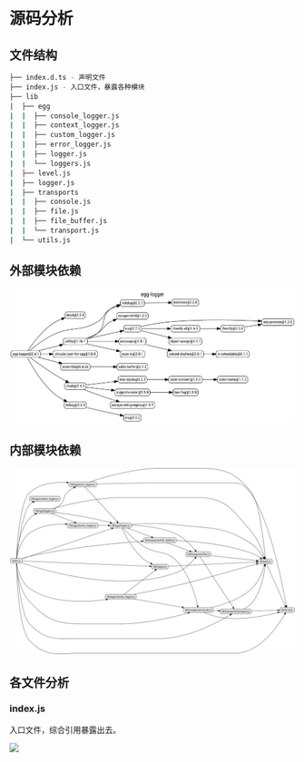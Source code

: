 # 源码分析

## 文件结构

``` bash
├── index.d.ts - 声明文件
├── index.js - 入口文件，暴露各种模块
├── lib
|  ├── egg
|  |  ├── console_logger.js
|  |  ├── context_logger.js
|  |  ├── custom_logger.js
|  |  ├── error_logger.js
|  |  ├── logger.js
|  |  └── loggers.js
|  ├── level.js
|  ├── logger.js
|  ├── transports
|  |  ├── console.js
|  |  ├── file.js
|  |  ├── file_buffer.js
|  |  └── transport.js
|  └── utils.js
```

## 外部模块依赖

![](./graphviz/egg-logger.svg)

## 内部模块依赖

![](./graphviz/egg-logger_inline.gv.svg)

## 各文件分析

### index.js

入口文件，综合引用暴露出去。

![](./graphviz/index.svg)

